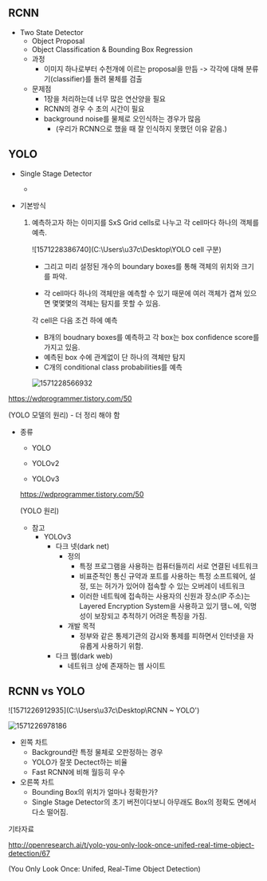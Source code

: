 ## RCNN

- Two State Detector
  - Object Proposal
  - Object Classification  & Bounding Box Regression
  - 과정
    - 이미지 하나로부터 수천개에 이르는 proposal을 만듬 -> 각각에 대해 분류기(classifier)를 돌려 물체를 검출
  - 문제점
    - 1장을 처리하는데 너무 많은 연산양을 필요
    - RCNN의 경우 수 초의 시간이 필요
    - background noise를 물체로 오인식하는 경우가 많음
      - (우리가 RCNN으로 했을 때 잘 인식하지 못했던 이유 같음.)

## YOLO

- Single Stage Detector

  - 

- 기본방식

  1. 예측하고자 하는 이미지를 SxS Grid cells로 나누고 각 cell마다 하나의 객체를 예측.

     ![1571228386740](C:\Users\u37c\Desktop\YOLO cell 구분)

     - 그리고 미리 설정된 개수의 boundary boxes를 통해 객체의 위치와 크기를 파악.

     - 각 cell마다 하나의 객체만을 예측할 수 있기 때문에 여러 객체가 겹쳐 있으면 몇몇몇의 객체는 탐지를 못할 수 있음.

     각 cell은 다음 조건 하에 예측

     - B개의 boudnary boxes를 예측하고 각 box는 box confidence score를 가지고 있음.
     - 예측된 box 수에 관계없이 단 하나의 객체만 탐지
     - C개의 conditional class probabilities를 예측

     ![1571228566932](C:\Users\u37c\AppData\Roaming\Typora\typora-user-images\1571228566932.png)

<https://wdprogrammer.tistory.com/50>

(YOLO 모델의 원리) - 더 정리 해야 함 













- 종류

  - YOLO
  - YOLOv2

  - YOLOv3

  

  <https://wdprogrammer.tistory.com/50>

  (YOLO 원리)

  

  - 참고
    - YOLOv3
      - 다크 넷(dark net)
        - 정의
          - 특정 프로그램을 사용하는 컴퓨터들끼리 서로 연결된 네트워크
          - 비표준적인 통신 규약과 포트를 사용하는 특정 소프트웨어, 설정, 또는 허가가 있어야 접속할 수 있는 오버레이 네트워크
          - 이러한 네트웍에 접속하는 사용자의 신원과 장소(IP 주소)는 Layered Encryption System을 사용하고 있기 땜ㄴ에, 익명성이 보장되고 추적하기 어려운 특징을 가짐.
        - 개발 목적
          - 정부와 같은 통제기관의 감시와 통제를 피하면서 인터넷을 자유롭게 사용하기 위함.
      - 다크 웹(dark web)
        - 네트워크 상에 존재하는 웹 사이트







## RCNN vs YOLO

![1571226912935](C:\Users\u37c\Desktop\RCNN ~ YOLO')

![1571226978186](C:\Users\u37c\Desktop\1571226978186.png)

- 왼쪽 차트
  - Background란 특정 물체로 오판정하는 경우
  - YOLO가 잘못 Dectect하는 비율
  - Fast RCNN에 비해 월등히 우수
- 오른쪽 차트
  - Bounding Box의 위치가 얼마나 정확한가?
  - Single Stage Detector의 초기 버전이다보니 아무래도 Box의 정확도 면에서 다소 떨어짐.







기타자료

<http://openresearch.ai/t/yolo-you-only-look-once-unifed-real-time-object-detection/67>

(You Only Look Once: Unifed, Real-Time Object Detection)

